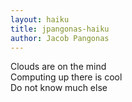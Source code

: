 ```yaml
---
layout: haiku
title: jpangonas-haiku
author: Jacob Pangonas
---
```


Clouds are on the mind <br>
Computing up there is cool <br>
Do not know much else <br>
